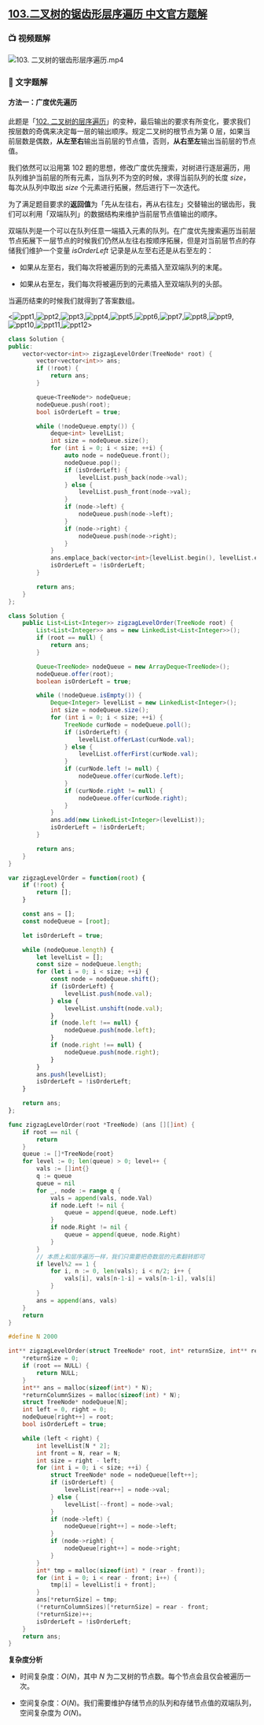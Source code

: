 ## [103.二叉树的锯齿形层序遍历 中文官方题解](https://leetcode.cn/problems/binary-tree-zigzag-level-order-traversal/solutions/100000/er-cha-shu-de-ju-chi-xing-ceng-xu-bian-l-qsun)
### 📺 视频题解  
![103. 二叉树的锯齿形层序遍历.mp4](7bceca28-6f60-4f58-b52c-b59d3d7b8b91)

### 📖 文字题解
#### 方法一：广度优先遍历

此题是「[102. 二叉树的层序遍历](https://leetcode-cn.com/problems/binary-tree-level-order-traversal/)」的变种，最后输出的要求有所变化，要求我们按层数的奇偶来决定每一层的输出顺序。规定二叉树的根节点为第 $0$ 层，如果当前层数是偶数，**从左至右**输出当前层的节点值，否则，**从右至左**输出当前层的节点值。

我们依然可以沿用第 102 题的思想，修改广度优先搜索，对树进行逐层遍历，用队列维护当前层的所有元素，当队列不为空的时候，求得当前队列的长度 $\textit{size}$，每次从队列中取出 $\textit{size}$ 个元素进行拓展，然后进行下一次迭代。

为了满足题目要求的**返回值**为「先从左往右，再从右往左」交替输出的锯齿形，我们可以利用「双端队列」的数据结构来维护当前层节点值输出的顺序。

双端队列是一个可以在队列任意一端插入元素的队列。在广度优先搜索遍历当前层节点拓展下一层节点的时候我们仍然从左往右按顺序拓展，但是对当前层节点的存储我们维护一个变量 $\textit{isOrderLeft}$ 记录是从左至右还是从右至左的：

- 如果从左至右，我们每次将被遍历到的元素插入至双端队列的末尾。

- 如果从右至左，我们每次将被遍历到的元素插入至双端队列的头部。

当遍历结束的时候我们就得到了答案数组。

<![ppt1](https://assets.leetcode-cn.com/solution-static/103/1.png),![ppt2](https://assets.leetcode-cn.com/solution-static/103/2.png),![ppt3](https://assets.leetcode-cn.com/solution-static/103/3.png),![ppt4](https://assets.leetcode-cn.com/solution-static/103/4.png),![ppt5](https://assets.leetcode-cn.com/solution-static/103/5.png),![ppt6](https://assets.leetcode-cn.com/solution-static/103/6.png),![ppt7](https://assets.leetcode-cn.com/solution-static/103/7.png),![ppt8](https://assets.leetcode-cn.com/solution-static/103/8.png),![ppt9](https://assets.leetcode-cn.com/solution-static/103/9.png),![ppt10](https://assets.leetcode-cn.com/solution-static/103/10.png),![ppt11](https://assets.leetcode-cn.com/solution-static/103/11.png),![ppt12](https://assets.leetcode-cn.com/solution-static/103/12.png)>

```C++ [sol1-C++]
class Solution {
public:
    vector<vector<int>> zigzagLevelOrder(TreeNode* root) {
        vector<vector<int>> ans;
        if (!root) {
            return ans;
        }

        queue<TreeNode*> nodeQueue;
        nodeQueue.push(root);
        bool isOrderLeft = true;

        while (!nodeQueue.empty()) {
            deque<int> levelList;
            int size = nodeQueue.size();
            for (int i = 0; i < size; ++i) {
                auto node = nodeQueue.front();
                nodeQueue.pop();
                if (isOrderLeft) {
                    levelList.push_back(node->val);
                } else {
                    levelList.push_front(node->val);
                }
                if (node->left) {
                    nodeQueue.push(node->left);
                }
                if (node->right) {
                    nodeQueue.push(node->right);
                }
            }
            ans.emplace_back(vector<int>{levelList.begin(), levelList.end()});
            isOrderLeft = !isOrderLeft;
        }

        return ans;
    }
};
```

```Java [sol1-Java]
class Solution {
    public List<List<Integer>> zigzagLevelOrder(TreeNode root) {
        List<List<Integer>> ans = new LinkedList<List<Integer>>();
        if (root == null) {
            return ans;
        }

        Queue<TreeNode> nodeQueue = new ArrayDeque<TreeNode>();
        nodeQueue.offer(root);
        boolean isOrderLeft = true;

        while (!nodeQueue.isEmpty()) {
            Deque<Integer> levelList = new LinkedList<Integer>();
            int size = nodeQueue.size();
            for (int i = 0; i < size; ++i) {
                TreeNode curNode = nodeQueue.poll();
                if (isOrderLeft) {
                    levelList.offerLast(curNode.val);
                } else {
                    levelList.offerFirst(curNode.val);
                }
                if (curNode.left != null) {
                    nodeQueue.offer(curNode.left);
                }
                if (curNode.right != null) {
                    nodeQueue.offer(curNode.right);
                }
            }
            ans.add(new LinkedList<Integer>(levelList));
            isOrderLeft = !isOrderLeft;
        }

        return ans;
    }
}
```

```JavaScript [sol1-JavaScript]
var zigzagLevelOrder = function(root) {
    if (!root) {
        return [];
    }

    const ans = [];
    const nodeQueue = [root];

    let isOrderLeft = true;

    while (nodeQueue.length) {
        let levelList = [];
        const size = nodeQueue.length;
        for (let i = 0; i < size; ++i) {
            const node = nodeQueue.shift();
            if (isOrderLeft) {
                levelList.push(node.val);
            } else {
                levelList.unshift(node.val);
            }
            if (node.left !== null) {
                nodeQueue.push(node.left);
            }
            if (node.right !== null) {
                nodeQueue.push(node.right);
            }
        }            
        ans.push(levelList);
        isOrderLeft = !isOrderLeft;
    }

    return ans;
};
```

```Go [sol1-Golang]
func zigzagLevelOrder(root *TreeNode) (ans [][]int) {
    if root == nil {
        return
    }
    queue := []*TreeNode{root}
    for level := 0; len(queue) > 0; level++ {
        vals := []int{}
        q := queue
        queue = nil
        for _, node := range q {
            vals = append(vals, node.Val)
            if node.Left != nil {
                queue = append(queue, node.Left)
            }
            if node.Right != nil {
                queue = append(queue, node.Right)
            }
        }
        // 本质上和层序遍历一样，我们只需要把奇数层的元素翻转即可
        if level%2 == 1 {
            for i, n := 0, len(vals); i < n/2; i++ {
                vals[i], vals[n-1-i] = vals[n-1-i], vals[i]
            }
        }
        ans = append(ans, vals)
    }
    return
}
```

```C [sol1-C]
#define N 2000

int** zigzagLevelOrder(struct TreeNode* root, int* returnSize, int** returnColumnSizes) {
    *returnSize = 0;
    if (root == NULL) {
        return NULL;
    }
    int** ans = malloc(sizeof(int*) * N);
    *returnColumnSizes = malloc(sizeof(int) * N);
    struct TreeNode* nodeQueue[N];
    int left = 0, right = 0;
    nodeQueue[right++] = root;
    bool isOrderLeft = true;

    while (left < right) {
        int levelList[N * 2];
        int front = N, rear = N;
        int size = right - left;
        for (int i = 0; i < size; ++i) {
            struct TreeNode* node = nodeQueue[left++];
            if (isOrderLeft) {
                levelList[rear++] = node->val;
            } else {
                levelList[--front] = node->val;
            }
            if (node->left) {
                nodeQueue[right++] = node->left;
            }
            if (node->right) {
                nodeQueue[right++] = node->right;
            }
        }
        int* tmp = malloc(sizeof(int) * (rear - front));
        for (int i = 0; i < rear - front; i++) {
            tmp[i] = levelList[i + front];
        }
        ans[*returnSize] = tmp;
        (*returnColumnSizes)[*returnSize] = rear - front;
        (*returnSize)++;
        isOrderLeft = !isOrderLeft;
    }
    return ans;
} 
```

**复杂度分析**

- 时间复杂度：$O(N)$，其中 $N$ 为二叉树的节点数。每个节点会且仅会被遍历一次。

- 空间复杂度：$O(N)$。我们需要维护存储节点的队列和存储节点值的双端队列，空间复杂度为 $O(N)$。